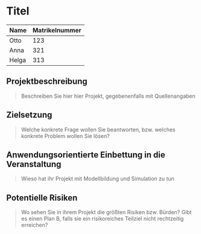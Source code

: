 # Titel 

| Name | Matrikelnummer |
| - | - |
| Otto | 123 |
| Anna | 321 |
| Helga | 313 |

## Projektbeschreibung

> Beschreiben Sie hier hier Projekt, gegebenenfalls mit Quellenangaben

## Zielsetzung

 > Welche konkrete Frage wollen Sie beantworten, bzw. welches konkrete Problem wollen Sie lösen?

 ## Anwendungsorientierte Einbettung in die Veranstaltung

 > Wieso hat ihr Projekt mit Modellbildung und Simulation zu tun

 ## Potentielle Risiken

 > Wo sehen Sie in ihrem Projekt die größten Risiken bzw. Bürden? Gibt es einen Plan B, falls sie ein risikoreiches Teilziel nicht rechtzeitig erreichen?